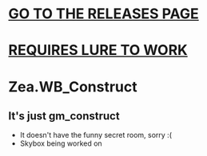 # [GO TO THE RELEASES PAGE](https://github.com/ZeaTheMays/Zea.WB_Construct/releases)
# [REQUIRES LURE TO WORK](https://github.com/Sulayre/WebfishingLure)

# Zea.WB_Construct

## It's just gm_construct

- It doesn't have the funny secret room, sorry :(
- Skybox being worked on
